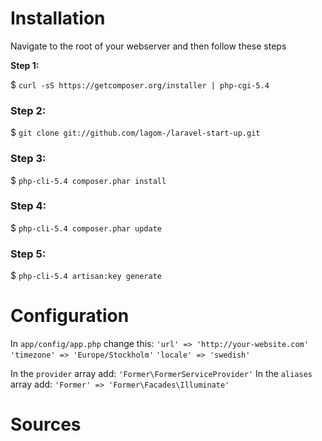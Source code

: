 # Installation
Navigate to the root of your webserver and then follow these steps

**Step 1:**

$ `curl -sS https://getcomposer.org/installer | php-cgi-5.4`

### Step 2:
$ `git clone git://github.com/lagom-/laravel-start-up.git`

### Step 3: 
$ `php-cli-5.4 composer.phar install`

### Step 4: 
$ `php-cli-5.4 composer.phar update`

### Step 5:
$ `php-cli-5.4 artisan:key generate`

# Configuration
In `app/config/app.php` change this:
`'url' => 'http://your-website.com'`
`'timezone' => 'Europe/Stockholm'`
`'locale' => 'swedish'`

In the `provider` array add:
`'Former\FormerServiceProvider'`
In the `aliases` array add:
`'Former' => 'Former\Facades\Illuminate'`

# Sources
